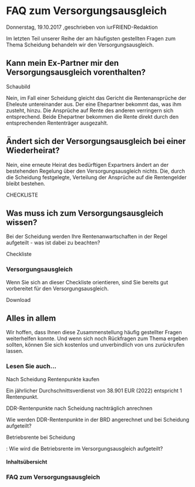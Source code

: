 # FAQ zum Versorgungsausgleich

Donnerstag, 19.10.2017 ,geschrieben von iurFRIEND-Redaktion

Im letzten Teil unserer Reihe der am häufigsten gestellten Fragen zum Thema Scheidung behandeln wir den Versorgungsausgleich.

## Kann mein Ex-Partner mir den Versorgungsausgleich vorenthalten?

Schaubild

Nein, im Fall einer Scheidung gleicht das Gericht die Rentenansprüche der Eheleute untereinander aus. Der eine Ehepartner bekommt das, was ihm zusteht, hinzu. Die Ansprüche auf Rente des anderen verringern sich entsprechend. Beide Ehepartner bekommen die Rente direkt durch den entsprechenden Rententräger ausgezahlt.

## Ändert sich der Versorgungsausgleich bei einer Wiederheirat?

Nein, eine erneute Heirat des bedürftigen Expartners ändert an der bestehenden Regelung über den Versorgungsausgleich nichts. Die, durch die Scheidung festgelegte, Verteilung der Ansprüche auf die Rentengelder bleibt bestehen.

CHECKLISTE

## Was muss ich zum Versorgungsausgleich wissen?

Bei der Scheidung werden Ihre Rentenanwartschaften in der Regel aufgeteilt - was ist dabei zu beachten?

Checkliste

### Versorgungsausgleich

Wenn Sie sich an dieser Checkliste orientieren, sind Sie bereits gut vorbereitet für den Versorgungsausgleich.

Download

## Alles in allem

Wir hoffen, dass Ihnen diese Zusammenstellung häufig gestellter Fragen weiterhelfen konnte. Und wenn sich noch Rückfragen zum Thema ergeben sollten, können Sie sich kostenlos und unverbindlich von uns zurückrufen lassen.

### Lesen Sie auch...

Nach Scheidung Rentenpunkte kaufen

Ein jährlicher Durchschnittsverdienst von 38.901 EUR (2022) entspricht 1 Rentenpunkt.

DDR-Rentenpunkte nach Scheidung nachträglich anrechnen

Wie werden DDR-Rentenpunkte in der BRD angerechnet und bei Scheidung aufgeteilt?

Betriebsrente bei Scheidung

: Wie wird die Betriebsrente im Versorgungsausgleich aufgeteilt?

#### Inhaltsübersicht

### FAQ zum Versorgungsausgleich
